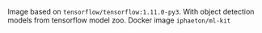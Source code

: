 Image based on `tensorflow/tensorflow:1.11.0-py3`. With object detection models from tensorflow model zoo.
Docker image `iphaeton/ml-kit`